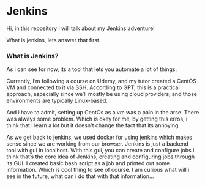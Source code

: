 # Jenkins

Hi, in this repository i will talk about my Jenkins adventure!

What is jenkins, lets answer that first.  

### What is Jenkins?

As i can see for now, its a tool that lets you automate a lot of things.  

Currently, I’m following a course on Udemy, and my tutor created a CentOS VM and connected to it via SSH. According to GPT, this is a practical approach, especially since we’ll mostly be using cloud providers, and those environments are typically Linux-based.

And i have to admit, setting up CentOs as a vm was a pain in the arse. There was always some problem. Which is okey for me, by getting this erros, i think that i learn a lot but it doesn't change the fact that its annoying.

As we get back to jenkins, we used docker for using jenkins which makes sense since we are working from our browser. Jenkins is just a backend tool with gui in localhost. With this gui, you can create and configure jobs I think that’s the core idea of Jenkins, creating and configuring jobs through its GUI. I created basic bash script as a job and printed out some information. Which is cool thing to see of course. I am curious what will i see in the future, what can i do that with that information...



